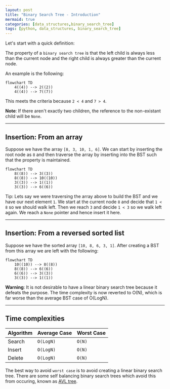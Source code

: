 ```yaml
---
layout: post
title: "Binary Search Tree - Introduction"
mermaid: true
categories: [data_structures,binary_search_tree]
tags: [python, data_structures, binary_search_tree]
---
```


Let's start with a quick definition:

The property of a `binary search tree` is that the left child is always less than the current node and the right child is always greater than the current node.

An example is the following:

```mermaid
flowchart TD
    4((4)) --> 2((2))
    4((4)) --> 7((7))
```

This meets the criteria because `2 < 4` and `7 > 4`.


**Note**: If there aren't exactly two children, the reference to the non-existant child will be `None`. 

---

## Insertion: From an array

Suppose we have the array `[8, 3, 10, 1, 6]`. We can start by inserting the root node as `8` and then traverse the array by inserting into the BST such that the property is maintained.

```mermaid
flowchart TD
    8((8)) --> 3((3))
    8((8)) --> 10((10))
    3((3)) --> 1((1))
    3((3)) --> 6((6)) 
```

Tip: Lets say we were traversing the array above to build the BST and we have our next element `1`. We start at the current node `8` and decide that `1 < 8` so we should walk left. Then we reach `3` and decide `1 < 3` so we walk left again. We reach a `None` pointer and hence insert it here.

---

## Insertion: From a reversed sorted list

Suppose we have the sorted array `[10, 8, 6, 3, 1]`. After creating a BST from this array we are left with the following:


```mermaid
flowchart TD
    10((10)) --> 8((8))
    8((8)) --> 6((6))
    6((6)) --> 3((3))
    3((3)) --> 1((1)) 
```


**Warning**: It is not desirable to have a linear binary search tree because it defeats the purpose. The time complexity is now reverted to O(N), which is far worse than the average BST case of O(LogN).

--- 

## Time complexities 

| Algorithm | Average Case | Worst Case|
| --- | --- | --- |
| Search | `O(LogN)` | `O(N)` |
| Insert | `O(LogN)` | `O(N)` |
| Delete | `O(LogN)` | `O(N)` |

The best way to avoid `worst case` is to avoid creating a linear binary search tree. There are some self balancing binary search trees which avoid this from occuring, known as [AVL tree](https://en.wikipedia.org/wiki/AVL_tree).